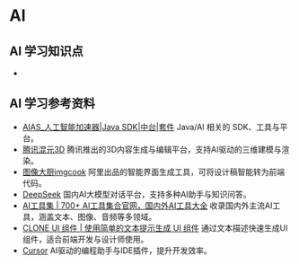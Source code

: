 # AI

## AI 学习知识点

- 

## AI 学习参考资料

- [AIAS_人工智能加速器|Java SDK|中台|套件](http://aias.top/)
  Java/AI 相关的 SDK、工具与平台。
- [腾讯混元3D](https://3d.hunyuan.tencent.com)
  腾讯推出的3D内容生成与编辑平台，支持AI驱动的三维建模与渲染。
- [图像大厨imgcook](https://www.imgcook.com)
  阿里出品的智能界面生成工具，可将设计稿智能转为前端代码。
- [DeepSeek](https://chat.deepseek.com)
  国内AI大模型对话平台，支持多种AI助手与知识问答。
- [AI工具集 | 700+ AI工具集合官网，国内外AI工具大全](https://ai-bot.cn)
  收录国内外主流AI工具，涵盖文本、图像、音频等多领域。
- [CLONE UI 组件 | 使用简单的文本提示生成 UI 组件](https://clone-ui.design)
  通过文本描述快速生成UI组件，适合前端开发与设计师使用。
- [Cursor](https://www.cursor.so)
  AI驱动的编程助手与IDE插件，提升开发效率。
  
  